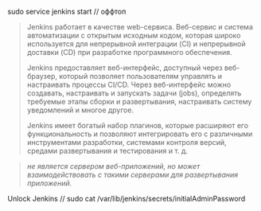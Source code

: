 sudo service jenkins start // оффтоп

> Jenkins работает в качестве web-сервиса. Веб-сервис и система автоматизации с открытым исходным кодом, которая широко используется для непрерывной интеграции (CI) и непрерывной доставки (CD) при разработке программного обеспечения.
> 
> Jenkins предоставляет веб-интерфейс, доступный через веб-браузер, который позволяет пользователям управлять и настраивать процессы CI/CD. Через веб-интерфейс можно создавать, настраивать и запускать задачи (jobs), определять требуемые этапы сборки и развертывания, настраивать систему уведомлений и многое другое.
> 
>Jenkins имеет богатый набор плагинов, которые расширяют его функциональность и позволяют интегрировать его с различными инструментами разработки, системами контроля версий, средами развертывания и тестирования и т. д.

> _не является сервером веб-приложений, но может взаимодействовать с такими серверами для развертывания приложений._

Unlock Jenkins // sudo cat /var/lib/jenkins/secrets/initialAdminPassword

